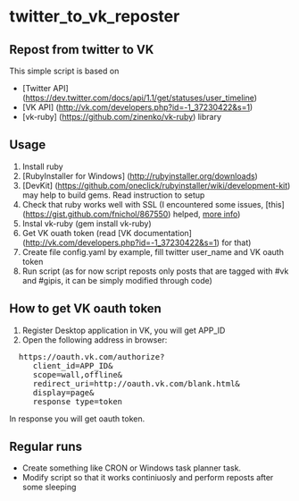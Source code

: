 twitter_to_vk_reposter
======================

Repost from twitter to VK
-----------------------------

This simple script is based on 
  * [Twitter API] (https://dev.twitter.com/docs/api/1.1/get/statuses/user_timeline) 
  * [VK API] (http://vk.com/developers.php?id=-1_37230422&s=1)
  * [vk-ruby] (https://github.com/zinenko/vk-ruby) library 

Usage
---------------------------------------
1. Install ruby
  1. [RubyInstaller for Windows] (http://rubyinstaller.org/downloads)
  2. [DevKit] (https://github.com/oneclick/rubyinstaller/wiki/development-kit) may help to build gems. 
      Read instruction to setup
2. Check that ruby works well with SSL 
  (I encountered some issues, [this] (https://gist.github.com/fnichol/867550) helped, 
[more info](http://railsapps.github.io/openssl-certificate-verify-failed.html))
3. Instal vk-ruby (gem install vk-ruby)
4. Get VK ouath token (read [VK documentation] (http://vk.com/developers.php?id=-1_37230422&s=1) for that)
5. Create file config.yaml by example, fill twitter user_name and VK oauth token
6. Run script (as for now script reposts only posts that are tagged with #vk and #gipis, 
  it can be simply modified through code)

How to get VK oauth token
-----------------------------------------
1. Register Desktop application in VK, you will get APP_ID
2. Open the following address in browser:
<pre>
  https://oauth.vk.com/authorize? 
     client_id=APP_ID& 
     scope=wall,offline&
     redirect_uri=http://oauth.vk.com/blank.html& 
     display=page& 
     response_type=token
</pre>
  In response you will get oauth token.

Regular runs
------------------------------------------
  * Create something like CRON or Windows task planner task.
  * Modify script so that it works continiuosly and perform reposts after some sleeping
